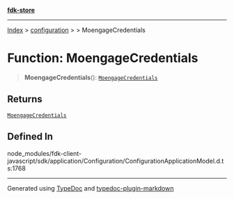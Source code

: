 [**fdk-store**](../../../README.md)
***

[Index](../../../API.md) > [configuration](../../README.md) > [<internal>](../README.md) > MoengageCredentials

# Function: MoengageCredentials

> **MoengageCredentials**(): [`MoengageCredentials`](../type-aliases/type-alias.MoengageCredentials.md)

## Returns

[`MoengageCredentials`](../type-aliases/type-alias.MoengageCredentials.md)

## Defined In

node\_modules/fdk-client-javascript/sdk/application/Configuration/ConfigurationApplicationModel.d.ts:1768

***
Generated using [TypeDoc](https://typedoc.org/) and [typedoc-plugin-markdown](https://www.npmjs.com/package/typedoc-plugin-markdown)
